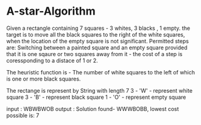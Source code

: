 # A-star-Algorithm
Given a rectangle containing 7 squares - 3 whites, 3 blacks , 1 empty.
the target is to move all the black squares to the right of the white squares, when the location of the empty square is not significant.
Permitted steps are:
Switching between a painted square and an empty square provided that it is one sqaure or two
squares away from it - the cost of a step is coressponding to a distace of 1 or 2.

The heuristic function is - 
The number of white squares to the left of which is one or more black squares.


The rectange is represent by String with length 7
3 - 'W' - represent white square
3 - 'B' - represent black square
1 - 'O' - represent empty square


input : WBWBWOB
output : Solution found- WWWBOBB, lowest cost possible is: 7
